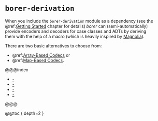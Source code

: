 `borer-derivation`
==================

When you include the `borer-derivation` module as a dependency (see the @ref:[Getting Started](../02-getting-started.md)
chapter for details) _borer_ can (semi-automatically) provide encoders and decoders for case classes and ADTs by
deriving them with the help of a macro (which is heavily inspired by [Magnolia]).

There are two basic alternatives to choose from:

- @ref:[Array-Based Codecs](01-array-based.md) or
- @ref:[Map-Based Codecs](02-map-based.md).

@@@index

* [-](01-array-based.md)
* [-](02-map-based.md)
* [-](03-type-ids.md)
* [-](04-semi-vs-full-automatic.md)

@@@

@@toc { depth=2 }

  [Magnolia]: https://propensive.com/opensource/magnolia